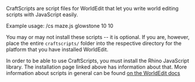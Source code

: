 CraftScripts are script files for WorldEdit that let you write world
editing scripts with JavaScript easily.

Example usage:
/cs maze.js glowstone 10 10

You may or may not install these scripts -- it is optional. If you are, however,
place the entire `craftscripts/` folder into the respective directory for the platform
that you have installed WorldEdit.

In order to be able to use CraftScripts, you must install the Rhino JavaScript library.
The installation page linked above has information about that. More information
about scripts in general can be found [on the WorldEdit docs](https://worldedit.enginehub.org/en/latest/usage/other/craftscripts/)